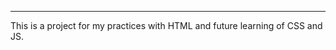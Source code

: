 --------------------------------------------------------------
This is a project for my practices with HTML and future learning of CSS and JS.
